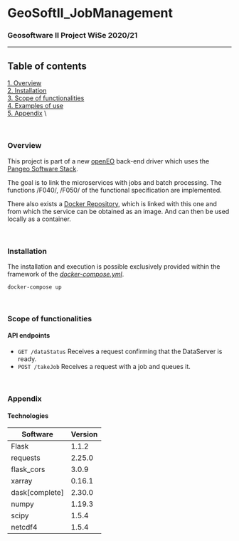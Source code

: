 # GeoSoftII_JobManagement
### Geosoftware II Project WiSe 2020/21
---
## Table of contents
[1. Overview](#overview) \
[2. Installation](#install) \
[3. Scope of functionalities](#functionalities)  \
[4. Examples of use](#use) \
[5. Appendix](#annex) \

\
<a name="overview"><h3>Overview</h3></a>
This project is part of a new [openEO](https://openeo.org/) back-end driver which uses the [Pangeo Software Stack](https://pangeo.io/).

The goal is to link the microservices with jobs and batch processing.
The functions /F040/, /F050/ of the functional specification are implemented.

There also exists a [Docker Repository](https://hub.docker.com/repository/docker/felixgi1516/geosoft2_jobmanagement), which is linked with this one and from which the service can be obtained as an image. And can then be used locally as a container.

\
<a name="install"><h3>Installation</h3></a>
The installation and execution is possible exclusively provided within the framework of the *[docker-compose.yml](https://github.com/GeoSoftII2020-21/GeoSoftII_Projekt/blob/Docker-compose/docker-compose.yml)*.
```docker
docker-compose up
```

\
<a name="functionalities"><h3>Scope of functionalities</h3></a>

#### API endpoints
- `GET /dataStatus` Receives a request confirming that the DataServer is ready.
- `POST /takeJob` Receives a request with a job and queues it.

\
<a name="annex"><h3>Appendix</h3></a>

#### Technologies
Software | Version
------ | ------
Flask | 1.1.2
requests | 2.25.0
flask_cors | 3.0.9
xarray | 0.16.1
dask[complete] | 2.30.0
numpy | 1.19.3
scipy | 1.5.4
netcdf4 | 1.5.4
